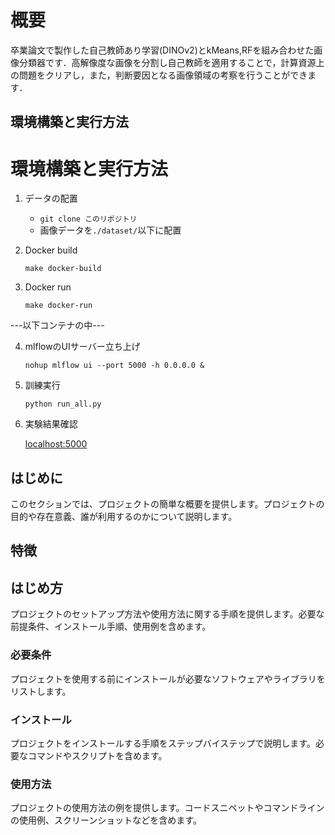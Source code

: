 # 概要


卒業論文で製作した自己教師あり学習(DINOv2)とkMeans,RFを組み合わせた画像分類器です．高解像度な画像を分割し自己教師を適用することで，計算資源上の問題をクリアし，また，判断要因となる画像領域の考察を行うことができます．



## 環境構築と実行方法
# 環境構築と実行方法
1. データの配置
    - `git clone このリポジトリ`
    - 画像データを`./dataset/`以下に配置
2. Docker build

    `make docker-build`

3. Docker run


    `make docker-run`

---以下コンテナの中---


4. mlflowのUIサーバー立ち上げ


    `nohup mlflow ui --port 5000 -h 0.0.0.0 & `


5. 訓練実行

    `python run_all.py`

6. 実験結果確認

    [localhost:5000](http://localhost:5000)

## はじめに

このセクションでは、プロジェクトの簡単な概要を提供します。プロジェクトの目的や存在意義、誰が利用するのかについて説明します。

## 特徴


## はじめ方

プロジェクトのセットアップ方法や使用方法に関する手順を提供します。必要な前提条件、インストール手順、使用例を含めます。

### 必要条件

プロジェクトを使用する前にインストールが必要なソフトウェアやライブラリをリストします。

### インストール

プロジェクトをインストールする手順をステップバイステップで説明します。必要なコマンドやスクリプトを含めます。

### 使用方法

プロジェクトの使用方法の例を提供します。コードスニペットやコマンドラインの使用例、スクリーンショットなどを含めます。


